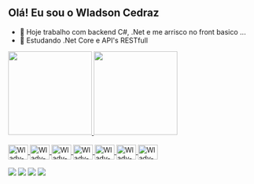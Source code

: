 ## Olá! Eu sou o Wladson Cedraz

- 🔭 Hoje trabalho com backend C#, .Net e me arrisco no front basico ...
- 🌱 Estudando .Net Core e API's RESTfull

<div class="info-principal">
  <a href="https://github.com/wladsoncedraz" target="_blank">
  <img height="170em" src="https://github-readme-stats.vercel.app/api?username=wladsoncedraz&show_icons=true&theme=tokyonight&include_all_commits=true&count_private=true"/>
  <img height="170em" src="https://github-readme-stats.vercel.app/api/top-langs/?username=wladsoncedraz&layout=compact&langs_count=7&theme=tokyonight"/>
</div>

<div class="tecnologias" style="display: inline_block;"><br>
  <img align="center" alt="Wlady-Csharp" height="30" width="40" src="https://cdn.jsdelivr.net/gh/devicons/devicon/icons/csharp/csharp-original.svg">
  <img align="center" alt="Wlady-Dotnet" height="30" width="40" src="https://cdn.jsdelivr.net/gh/devicons/devicon/icons/dotnetcore/dotnetcore-original.svg">
  <img align="center" alt="Wlady-Sqlserver" height="30" width="40" src="https://cdn.jsdelivr.net/gh/devicons/devicon/icons/microsoftsqlserver/microsoftsqlserver-plain-wordmark.svg">
  
  <img align="center" alt="Wlady-HTML" height="30" width="40" src="https://cdn.jsdelivr.net/gh/devicons/devicon/icons/html5/html5-original.svg">
  <img align="center" alt="Wlady-CSS" height="30" width="40" src="https://cdn.jsdelivr.net/gh/devicons/devicon/icons/css3/css3-original.svg">
  <img align="center" alt="Wlady-Javascript" height="30" width="40" src="https://cdn.jsdelivr.net/gh/devicons/devicon/icons/javascript/javascript-original.svg">
  <img align="center" alt="Wlady-Bootstrap" height="30" width="40" src="https://cdn.jsdelivr.net/gh/devicons/devicon/icons/bootstrap/bootstrap-plain.svg">
</div>
  
<br />
  
<div class="redes-sociais"> 
  <a href="https://www.instagram.com/wladsoncedraz/" target="_blank"><img src="https://img.shields.io/badge/-Instagram-%23E4405F?style=for-the-badge&logo=instagram&logoColor=white" target="_blank"></a>
  <a href="https://www.linkedin.com/in/wladsoncedraz/" target="_blank"><img src="https://img.shields.io/badge/LinkedIn-0077B5?style=for-the-badge&logo=linkedin&logoColor=white" target="_blank"></a>
  <a href="mailto:wladylinux@gmail.com"><img src="https://img.shields.io/badge/-Gmail-%23333?style=for-the-badge&logo=gmail&logoColor=white" target="_blank"></a>
  <a href="https://twitter.com/wladsoncedraz"><img src="https://img.shields.io/badge/Twitter-1DA1F2?style=for-the-badge&logo=twitter&logoColor=white" target="_blank"></a>
</div>

